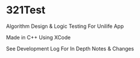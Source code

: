 321Test
=======

Algorithm Design &amp; Logic Testing For Unilife App

Made in C++ Using XCode

See Development Log For In Depth Notes & Changes
